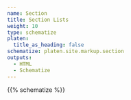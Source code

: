 ```yaml
---
name: Section
title: Section Lists
weight: 10
type: schematize
platen:
  title_as_heading: false
schematize: platen.site.markup.section
outputs:
  - HTML
  - Schematize
---
```


{{% schematize %}}
